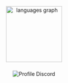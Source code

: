 <div align="center">
  <img src="https://github-readme-stats.vercel.app/api/top-langs?username=hidecry&locale=en&hide_title=false&layout=compact&card_width=320&langs_count=5&theme=graywhite&hide_border=false&order=2" height="150" alt="languages graph"  />
</div>

###



<div align="center">
  <img src="https://api.victims.lol/api/discord-arts/profile-image/1111729007050891295?borderColor=%231d2025&usernameColor=%23ffffff&customSubtitle=+++++++++++++++owner+of+victims&backgroundBrightness=100&moreBackgroundBlur=true&removeBadges=true" alt="Profile Discord"  />
</div>

###
